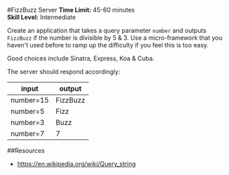 #FizzBuzz Server
__Time Limit:__ 45-60 minutes  
__Skill Level:__ Intermediate  

Create an application that takes a query parameter `number` and outputs `FizzBuzz` if the number is divisible by 5 & 3. Use a micro-framework that you haven't used before to ramp up the difficulty if you feel this is too easy.

Good choices include Sinatra, Express, Koa & Cuba.

The server should respond accordingly:

input    |output   |
---------|---------|
number=15|FizzBuzz |
number=5 |Fizz     |
number=3 |Buzz     |
number=7 |7        |

##Resources
 - https://en.wikipedia.org/wiki/Query_string
